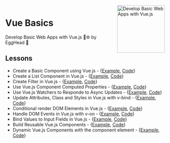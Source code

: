 
<img src="https://d2eip9sf3oo6c2.cloudfront.net/series/square_covers/000/000/083/full/EGH_VueJS_Final.png?1496436538" alt="Develop Basic Web Apps with Vue.js" width="150" align="right"/>

# Vue Basics

Develop Basic Web Apps with Vue.js 🔨⚙️  by EggHead 🍳

## Lessons

- Create a Basic Component using Vue.js - {[Example](https://villanuevand.github.io/vue-basics/exercises/01-basic-component/), [Code](https://github.com/Villanuevand/vue-basics/tree/master/exercises/01-basic-component)}
- Create a List Component in Vue.js - {[Example](https://villanuevand.github.io/vue-basics/exercises/02-list-component/), [Code](https://github.com/Villanuevand/vue-basics/tree/master/exercises/02-list-component/)}
- Create Filter in Vue.js - {[Example](https://villanuevand.github.io/vue-basics/exercises/03-filters/), [Code](https://github.com/Villanuevand/vue-basics/tree/master/exercises/03-filters/)}
- Use Vue.js Component Computed Properties - {[Example](https://villanuevand.github.io/vue-basics/exercises/04-component-computed-properties/), [Code](https://github.com/Villanuevand/vue-basics/tree/master/exercises/04-component-computed-properties/)}
- Use Vue.js Watchers to Responde to Async Updates - {[Example](https://villanuevand.github.io/vue-basics/exercises/05-respond-to-async-update/), [Code](https://github.com/Villanuevand/vue-basics/tree/master/exercises/05-respond-to-async-update/)}
- Update Attributes, Class and Styles in Vue.js with v-bind - {[Example](https://villanuevand.github.io/vue-basics/exercises/06-update-attr-class-styles/), [Code](https://github.com/Villanuevand/vue-basics/tree/master/exercises/06-update-attr-class-styles/)}
- Conditional render DOM Elements in Vue.js - {[Example](https://villanuevand.github.io/vue-basics/exercises/07-conditionally-render-dom-elements/), [Code](https://github.com/Villanuevand/vue-basics/tree/master/exercises/07-conditionally-render-dom-elements/)}
- Handle DOM Events in Vue.js with v-on - {[Example](https://villanuevand.github.io/vue-basics/exercises/08-handle-dom-events/), [Code](https://github.com/Villanuevand/vue-basics/tree/master/exercises/08-handle-dom-events/)}
- Bind Values to Input Fields in Vue.js - {[Example](https://villanuevand.github.io/vue-basics/exercises/09-bind-values-to-input-fields/), [Code](https://github.com/Villanuevand/vue-basics/tree/master/exercises/09-bind-values-to-input-fields/)}
- Build Reusable Vue.js Components - {[Example](https://villanuevand.github.io/vue-basics/exercises/10-build-reusable-components/), [Code](https://github.com/Villanuevand/vue-basics/tree/master/exercises/10-build-reusable-components/)}
- Dynamic Vue.js Components with the component element - {[Example](https://villanuevand.github.io/vue-basics/exercises/11-dynamic-components-with-component-element/), [Code](https://github.com/Villanuevand/vue-basics/tree/master/exercises/11-dynamic-components-with-component-element/)}


